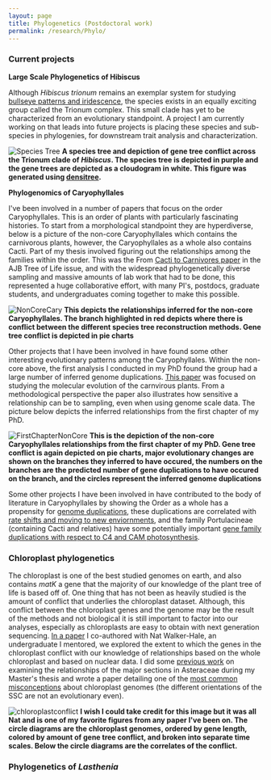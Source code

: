 ```yaml
---
layout: page
title: Phylogenetics (Postdoctoral work)
permalink: /research/Phylo/
---
```


### Current projects

**Large Scale Phylogenetics of Hibiscus**

Although _Hibiscus trionum_ remains an exemplar system for studying [bullseye patterns and iridescence](https://www.nature.com/articles/nature24285), the species exists in an equally exciting group called the Trionum complex. This small clade has yet to be characterized from an evolutionary standpoint. A project I am currently working on that leads into future projects is placing these species and sub-species in phylogenies, for downstream trait analysis and characterization.

![Species Tree](https://jfwalker.github.io/Pictures/Densitree.png)
**A species tree and depiction of gene tree conflict across the Trionum clade of _Hibiscus_. The species tree is depicted in purple and the gene trees are depicted as a cloudogram in white. This figure was generated using [densitree](https://www.cs.auckland.ac.nz/~remco/DensiTree/).**


**Phylogenomics of Caryophyllales**

I've been involved in a number of papers that focus on the order Caryophyllales. This is an order of plants with particularly fascinating histories. To start from a morphological standpoint they are hyperdiverse, below is a picture of the non-core Caryophyllales which contains the carnivorous plants, however, the Caryophyllales as a whole also contains Cacti. Part of my thesis involved figuring out the relationships among the families within the order. This was the From [Cacti to Carnivores paper](https://bsapubs.onlinelibrary.wiley.com/doi/full/10.1002/ajb2.1069) in the AJB Tree of Life issue, and with the widespread phylogenetically diverse sampling and massive amounts of lab work that had to be done, this represented a huge collaborative effort, with many PI's, postdocs, graduate students, and undergraduates coming together to make this possible.



![NonCoreCary](https://jfwalker.github.io/Pictures/Fig4_11-30.png)
**This depicts the relationships inferred for the non-core Caryophyllales. The branch highlighted in red depicts where there is conflict between the different species tree reconstruction methods. Gene tree conflict is depicted in pie charts**


Other projects that I have been involved in have found some other interesting evolutionary patterns among the Caryophyllales. Within the non-core above, the first analysis I conducted in my PhD found the group had a large number of inferred genome duplications. [This paper](https://bsapubs.onlinelibrary.wiley.com/doi/full/10.3732/ajb.1700083) was focused on studying the molecular evolution of the carnvirous plants. From a methodological perspective the paper also illustrates how sensitive a relationship can be to sampling, even when using genome scale data. The picture below depicts the inferred relationships from the first chapter of my PhD.

![FirstChapterNonCore](https://jfwalker.github.io/Pictures/Figure_1.png)
**This is the depiction of the non-core Caryophyllales relationships from the first chapter of my PhD. Gene tree conflict is again depicted on pie charts, major evolutionary changes are shown on the branches they inferred to have occured, the numbers on the branches are the predicted number of gene duplications to have occured on the branch, and the circles represent the inferred genome duplications**


Some other projects I have been involved in have contributed to the body of literature in Caryophyllales by showing the Order as a whole has a propensity for [genome duplications](https://nph.onlinelibrary.wiley.com/doi/full/10.1111/nph.14812), these duplications are correlated with [rate shifts and moving to new enviornments](https://nph.onlinelibrary.wiley.com/doi/full/10.1111/nph.14772), and the family Portulacineae (containing Cacti and relatives) have some potentially important [gene family duplications with respect to C4 and CAM photosynthesis](https://academic.oup.com/mbe/article/36/1/112/5146340).


### Chloroplast phylogenetics

The chloroplast is one of the best studied genomes on earth, and also contains _matK_ a gene that the majority of our knowledge of the plant tree of life is based off of. One thing that has not been as heavily studied is the amount of conflict that underlies the chloroplast dataset. Although, this conflict between the chloroplast genes and the genome may be the result of the methods and not biological it is still important to factor into our analyses, especially as chloroplasts are easy to obtain with next generation sequencing. [In a paper](https://peerj.com/articles/7747/) I co-authored with Nat Walker-Hale, an undergraduate I mentored, we explored the extent to which the genes in the chloroplast conflict with our knowledge of relationships based on the whole chloroplast and based on nuclear data. I did some [previous work](https://bsapubs.onlinelibrary.wiley.com/doi/full/10.3732/ajb.1400049) on examining the relationships of the major sections in Asteraceae during my Master's thesis and wrote a paper detailing one of the [most common misconceptions](https://bsapubs.onlinelibrary.wiley.com/doi/full/10.3732/ajb.1500299) about chloroplast genomes (the different orientations of the SSC are not an evolutionary even).


![chloroplastconflict](https://jfwalker.github.io/Pictures/Gene-tree-concordance-conflict-at-varying-time-scales-Each-diagram-represents-a.png)
**I wish I could take credit for this image but it was all Nat and is one of my favorite figures from any paper I've been on. The circle diagrams are the chloroplast genomes, ordered by gene length, colored by amount of gene tree conflict, and broken into separate time scales. Below the circle diagrams are the correlates of the conflict.**


### Phylogenetics of _Lasthenia_



